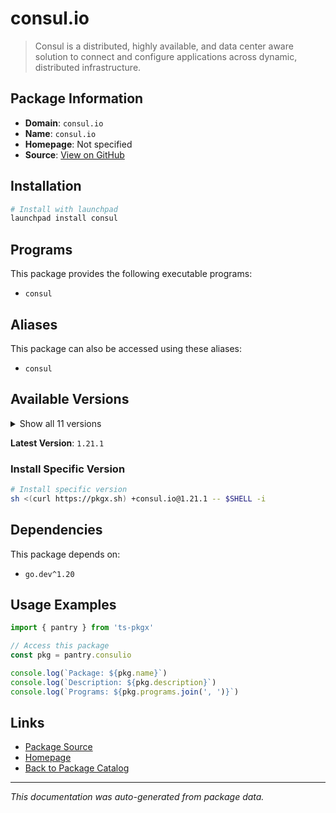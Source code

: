 # consul.io

> Consul is a distributed, highly available, and data center aware solution to connect and configure applications across dynamic, distributed infrastructure.

## Package Information

- **Domain**: `consul.io`
- **Name**: `consul.io`
- **Homepage**: Not specified
- **Source**: [View on GitHub](https://github.com/pkgxdev/pantry/tree/main/projects/consul.io/package.yml)

## Installation

```bash
# Install with launchpad
launchpad install consul
```

## Programs

This package provides the following executable programs:

- `consul`

## Aliases

This package can also be accessed using these aliases:

- `consul`

## Available Versions

<details>
<summary>Show all 11 versions</summary>

- `1.21.1`, `1.21.0`, `1.20.6`, `1.20.5`, `1.20.4`
- `1.20.3`, `1.20.2`, `1.20.1`, `1.20.0`, `1.19.2`
- `1.19.1`

</details>

**Latest Version**: `1.21.1`

### Install Specific Version

```bash
# Install specific version
sh <(curl https://pkgx.sh) +consul.io@1.21.1 -- $SHELL -i
```

## Dependencies

This package depends on:

- `go.dev^1.20`

## Usage Examples

```typescript
import { pantry } from 'ts-pkgx'

// Access this package
const pkg = pantry.consulio

console.log(`Package: ${pkg.name}`)
console.log(`Description: ${pkg.description}`)
console.log(`Programs: ${pkg.programs.join(', ')}`)
```

## Links

- [Package Source](https://github.com/pkgxdev/pantry/tree/main/projects/consul.io/package.yml)
- [Homepage](#)
- [Back to Package Catalog](../package-catalog.md)

---

*This documentation was auto-generated from package data.*
